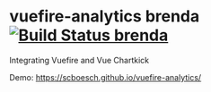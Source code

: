 # vuefire-analytics brenda [![Build Status brenda](https://travis-ci.com/breadplop/test.svg?branch=master)](https://travis-ci.com/breadplop/test)
Integrating Vuefire and Vue Chartkick

Demo: https://scboesch.github.io/vuefire-analytics/

